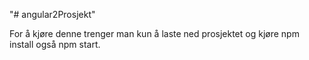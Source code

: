 "# angular2Prosjekt" 

For å kjøre denne trenger man kun å laste ned prosjektet og kjøre npm install også npm start.
